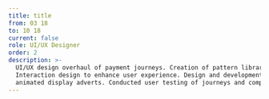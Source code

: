 ```yaml
---
title: title
from: 03 18
to: 10 18
current: false
role: UI/UX Designer
order: 2
description: >-
  UI/UX design overhaul of payment journeys. Creation of pattern library UI kit.
  Interaction design to enhance user experience. Design and development of
  animated display adverts. Conducted user testing of journeys and competitors.
---
```

